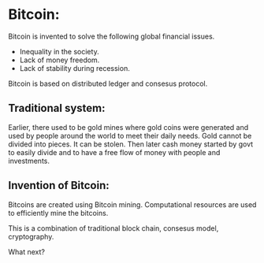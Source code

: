 # Bitcoin:

Bitcoin is invented to solve the following global financial issues.
  - Inequality in the society.
  - Lack of money freedom.
  - Lack of stability during recession.

Bitcoin is based on distributed ledger and consesus protocol.

## Traditional system:

Earlier, there used to be gold mines where gold coins were generated and used by people around the world to meet their daily needs.
Gold cannot be divided into pieces. 
It can be stolen. 
Then later cash money started by govt to easily divide and to have a free flow of money with people and investments.

## Invention of Bitcoin:

Bitcoins are created using Bitcoin mining. Computational resources are used to efficiently mine the bitcoins.

This is a combination of traditional block chain, consesus model, cryptography. 

What next?


